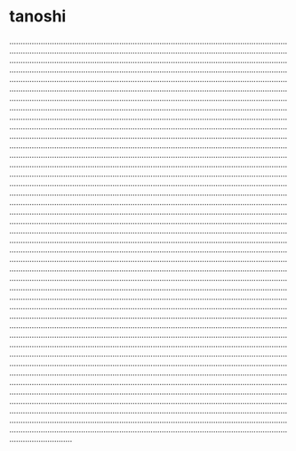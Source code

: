 # tanoshi
....................................................................................................................................................................................................................................................................................................................................................................................................................................................................................................................................................................................................................................................................................................................................................................................................................................................................................................................................................................................................................................................................................................................................................................................................................................................................................................................................................................................................................................................................................................................................................................................................................................................................................................................................................................................................................................................................................................................................................................................................................................................................................................................................................................................................................................................................................................................................................................................................................................................................................................................................................................................................................................................................................................................................................................................................................................................................................................................................................................................................................................................................................................................................................................................................................................................................................................................................................................................................................................................................................................................................................................................................................................................................................................................................................................................................................................................................................................................................................................................................................................................................................................................................................................................................................................................................................................................................................................................................................................................................................................................................................................................................................................................................................................................................................................................................................................................................................................................................................................................................................................................................................................................................................................................................................................................................................................................................................................................................................................................